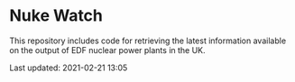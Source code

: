 # Nuke Watch

This repository includes code for retrieving the latest information available on the output of EDF nuclear power plants in the UK.

Last updated: 2021-02-21 13:05